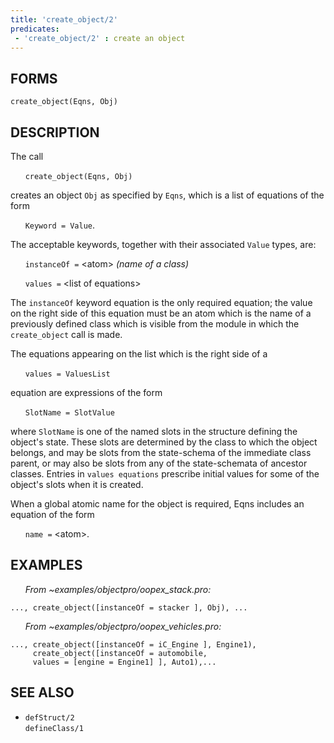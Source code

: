 ```yaml
---
title: 'create_object/2'
predicates:
 - 'create_object/2' : create an object
---
```


## FORMS
```
create_object(Eqns, Obj)
```
## DESCRIPTION

The call

&nbsp;&nbsp;&nbsp;&nbsp;&nbsp;&nbsp;`create_object(Eqns, Obj)`

creates an object `Obj` as specified by `Eqns`, which is a list of equations of the form

&nbsp;&nbsp;&nbsp;&nbsp;&nbsp;&nbsp;`Keyword = Value`.

The acceptable keywords, together with their associated `Value` types, are:

&nbsp;&nbsp;&nbsp;&nbsp;&nbsp;&nbsp;`instanceOf =` &lt;atom&gt; _(name of a class)_

&nbsp;&nbsp;&nbsp;&nbsp;&nbsp;&nbsp;`values =` &lt;list of equations&gt;

The `instanceOf` keyword equation is the only required equation; the value on the right side of this equation must be an atom which is the name of a previously defined class which is visible from the module in which the `create_object` call is made.

The equations appearing on the list which is the right side of a

&nbsp;&nbsp;&nbsp;&nbsp;&nbsp;&nbsp;`values = ValuesList`

equation are expressions of the form

&nbsp;&nbsp;&nbsp;&nbsp;&nbsp;&nbsp;`SlotName = SlotValue`

where `SlotName` is one of the named slots in the structure defining the object's state. These slots are determined by the class to which the object belongs, and may be slots from the state-schema of the immediate class parent, or may also be slots from any of the state-schemata of ancestor classes. Entries in `values equations` prescribe initial values for some of the object's slots when it is created.

When a global atomic name for the object is required, Eqns includes an equation of the form

&nbsp;&nbsp;&nbsp;&nbsp;&nbsp;&nbsp;`name =` &lt;atom&gt;.


## EXAMPLES

&nbsp;&nbsp;&nbsp;&nbsp;&nbsp;&nbsp;_From ~examples/objectpro/oopex_stack.pro:_
```
..., create_object([instanceOf = stacker ], Obj), ...
```
&nbsp;&nbsp;&nbsp;&nbsp;&nbsp;&nbsp;_From ~examples/objectpro/oopex_vehicles.pro:_
```
..., create_object([instanceOf = iC_Engine ], Engine1),
     create_object([instanceOf = automobile,
     values = [engine = Engine1] ], Auto1),...
```
## SEE ALSO

 - `defStruct/2`  
`defineClass/1`

